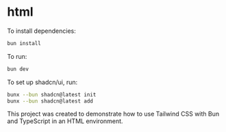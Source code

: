 # html

To install dependencies:

```bash
bun install
```

To run:

```bash
bun dev
```


To set up shadcn/ui, run:

```bash
bunx --bun shadcn@latest init
bunx --bun shadcn@latest add
```

This project was created to demonstrate how to use Tailwind CSS with Bun and TypeScript in an HTML environment.
